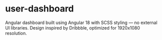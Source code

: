 # user-dashboard
Angular dashboard built using Angular 18 with SCSS styling — no external UI libraries. Design inspired by Dribbble, optimized for 1920x1080 resolution.

